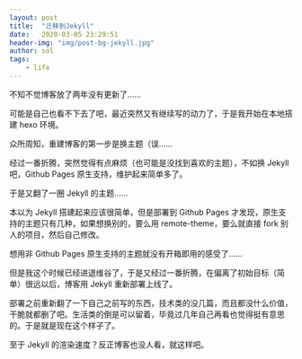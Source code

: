 ```yaml
---
layout: post
title:  "迁移到Jekyll"
date:   2020-03-05 23:29:51
header-img: "img/post-bg-jekyll.jpg"
author: sol
tags: 
    - life
---
```


不知不觉博客放了两年没有更新了……

可能是自己也看不下去了吧，最近突然又有继续写的动力了，于是我开始在本地搭建 hexo 环境。

众所周知，重建博客的第一步是换主题（误……

<!-- more -->

经过一番折腾，突然觉得有点麻烦（也可能是没找到喜欢的主题），不如换 Jekyll 吧，Github Pages 原生支持，维护起来简单多了。

于是又翻了一圈 Jekyll 的主题……

本以为 Jekyll 搭建起来应该很简单，但是部署到 Github Pages 才发现，原生支持的主题只有几种，如果想换别的，要么用 remote-theme，要么就直接 fork 别人的项目，然后自己修改。

想用非 Github Pages 原生支持的主题就没有开箱即用的感受了……

但是我这个时候已经进退维谷了，于是又经过一番折腾，在偏离了初始目标（简单）很远以后，博客用 Jekyll 重新部署上线了。

部署之前重新翻了一下自己之前写的东西，技术类的没几篇，而且都没什么价值，干脆就都删了吧。生活类的倒是可以留着，毕竟过几年自己再看也觉得挺有意思的。于是就是现在这个样子了。

至于 Jekyll 的渲染速度？反正博客也没人看，就这样吧。
